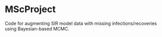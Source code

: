# MScProject
Code for augmenting SIR model data with missing infections/recoveries using Bayesian-based MCMC. 

